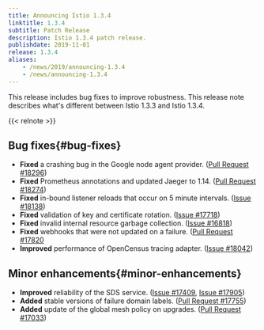 ```yaml
---
title: Announcing Istio 1.3.4
linktitle: 1.3.4
subtitle: Patch Release
description: Istio 1.3.4 patch release.
publishdate: 2019-11-01
release: 1.3.4
aliases:
    - /news/2019/announcing-1.3.4
    - /news/announcing-1.3.4
---
```


This release includes bug fixes to improve robustness. This release note describes what's different between Istio 1.3.3 and Istio 1.3.4.

{{< relnote >}}

## Bug fixes{#bug-fixes}

- **Fixed** a crashing bug in the Google node agent provider. ([Pull Request #18296](https://github.com/istio/istio/pull/18260))
- **Fixed** Prometheus annotations and updated Jaeger to 1.14. ([Pull Request #18274](https://github.com/istio/istio/pull/18274))
- **Fixed** in-bound listener reloads that occur on 5 minute intervals. ([Issue #18138](https://github.com/istio/istio/issues/18088))
- **Fixed** validation of key and certificate rotation. ([Issue #17718](https://github.com/istio/istio/issues/17718))
- **Fixed** invalid internal resource garbage collection. ([Issue #16818](https://github.com/istio/istio/issues/16818))
- **Fixed** webhooks that were not updated on a failure. ([Pull Request #17820](https://github.com/istio/istio/pull/17820)
- **Improved** performance of OpenCensus tracing adapter. ([Issue #18042](https://github.com/istio/istio/issues/18042))

## Minor enhancements{#minor-enhancements}

- **Improved** reliability of the SDS service. ([Issue #17409](https://github.com/istio/istio/issues/17409), [Issue #17905](https://github.com/istio/istio/issues/17905))
- **Added** stable versions of failure domain labels. ([Pull Request #17755](https://github.com/istio/istio/pull/17755))
- **Added** update of the global mesh policy on upgrades. ([Pull Request #17033](https://github.com/istio/istio/pull/17033))
